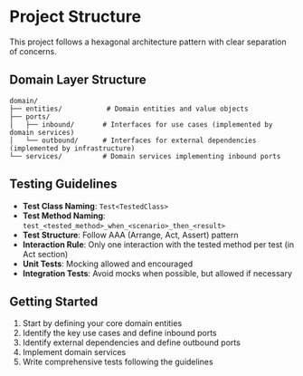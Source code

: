 # Project Structure

This project follows a hexagonal architecture pattern with clear separation of concerns.

## Domain Layer Structure

```
domain/
├── entities/           # Domain entities and value objects
├── ports/
│   ├── inbound/       # Interfaces for use cases (implemented by domain services)
│   └── outbound/      # Interfaces for external dependencies (implemented by infrastructure)
└── services/          # Domain services implementing inbound ports
```

## Testing Guidelines

- **Test Class Naming**: `Test<TestedClass>`
- **Test Method Naming**: `test_<tested_method>_when_<scenario>_then_<result>`
- **Test Structure**: Follow AAA (Arrange, Act, Assert) pattern
- **Interaction Rule**: Only one interaction with the tested method per test (in Act section)
- **Unit Tests**: Mocking allowed and encouraged
- **Integration Tests**: Avoid mocks when possible, but allowed if necessary

## Getting Started

1. Start by defining your core domain entities
2. Identify the key use cases and define inbound ports
3. Identify external dependencies and define outbound ports
4. Implement domain services
5. Write comprehensive tests following the guidelines
